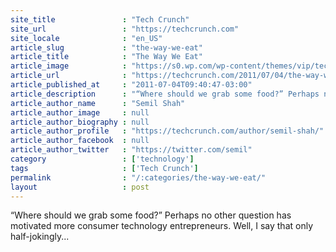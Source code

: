 ```yaml
---
site_title               : "Tech Crunch"
site_url                 : "https://techcrunch.com"
site_locale              : "en_US"
article_slug             : "the-way-we-eat"
article_title            : "The Way We Eat"
article_image            : "https://s0.wp.com/wp-content/themes/vip/techcrunch-2013/assets/images/techcrunch.opengraph.default.png"
article_url              : "https://techcrunch.com/2011/07/04/the-way-we-eat/"
article_published_at     : "2011-07-04T09:40:47-03:00"
article_description      : "“Where should we grab some food?” Perhaps no other question has motivated more consumer technology entrepreneurs. Well, I say that only half-jokingly..."
article_author_name      : "Semil Shah"
article_author_image     : null
article_author_biography : null
article_author_profile   : "https://techcrunch.com/author/semil-shah/"
article_author_facebook  : null
article_author_twitter   : "https://twitter.com/semil"
category                 : ['technology']
tags                     : ['Tech Crunch']
permalink                : "/:categories/the-way-we-eat/"
layout                   : post
---
```


“Where should we grab some food?” Perhaps no other question has motivated more consumer technology entrepreneurs. Well, I say that only half-jokingly...
